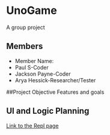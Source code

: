 # UnoGame
A group project

## Members
* Member Name:
* Paul S-Coder
* Jackson Payne-Coder
* Arya Hessick-Researcher/Tester

##Project Objective
Features and goals

## UI and Logic Planning

[Link to the Repl page](https://replit.com/join/gnumiivyfg-9622884)
